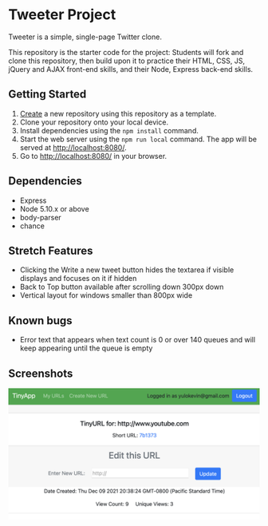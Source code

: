 # Tweeter Project

Tweeter is a simple, single-page Twitter clone.

This repository is the starter code for the project: Students will fork and clone this repository, then build upon it to practice their HTML, CSS, JS, jQuery and AJAX front-end skills, and their Node, Express back-end skills.

## Getting Started

1. [Create](https://docs.github.com/en/repositories/creating-and-managing-repositories/creating-a-repository-from-a-template) a new repository using this repository as a template.
2. Clone your repository onto your local device.
3. Install dependencies using the `npm install` command.
3. Start the web server using the `npm run local` command. The app will be served at <http://localhost:8080/>.
4. Go to <http://localhost:8080/> in your browser.

## Dependencies

- Express
- Node 5.10.x or above
- body-parser
- chance

## Stretch Features

- Clicking the Write a new tweet button hides the textarea if visible
displays and focuses on it if hidden
- Back to Top button available after scrolling down 300px down
- Vertical layout for windows smaller than 800px wide


## Known bugs

- Error text that appears when text count is 0 or over 140 queues and 
will keep appearing until the queue is empty


## Screenshots

!["Screenshot of URLs page"](https://github.com/Sudoyulo/tinyapp/blob/main/docs/short_url.png)